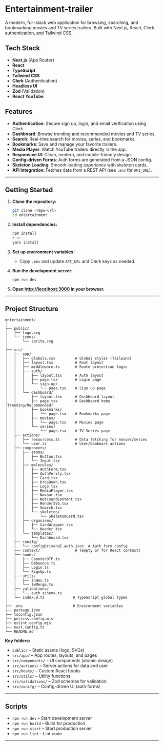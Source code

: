 # Entertainment-trailer

A modern, full-stack web application for browsing, searching, and bookmarking
movies and TV series trailers. Built with Next.js, React, Clerk authentication,
and Tailwind CSS.

## Tech Stack

- **Next.js** (App Router)
- **React**
- **TypeScript**
- **Tailwind CSS**
- **Clerk** (Authentication)
- **Headless UI**
- **Zod** (Validation)
- **React YouTube**

## Features

- **Authentication**: Secure sign up, login, and email verification using Clerk.
- **Dashboard**: Browse trending and recommended movies and TV series.
- **Search**: Real-time search for movies, series, and bookmarks.
- **Bookmarks**: Save and manage your favorite trailers.
- **Media Player**: Watch YouTube trailers directly in the app.
- **Responsive UI**: Clean, modern, and mobile-friendly design.
- **Config-driven Forms**: Auth forms are generated from a JSON config.
- **Skeleton Loading**: Smooth loading experience with skeleton cards.
- **API Integration**: Fetches data from a REST API (see `.env` for `API_URL`).

---

## Getting Started

1. **Clone the repository:**

   ```bash
   git clone <repo-url>
   cd entertainment
   ```

2. **Install dependencies:**

   ```bash
   npm install
   # or
   yarn install
   ```

3. **Set up environment variables:**

   - Copy `.env` and update `API_URL` and Clerk keys as needed.

4. **Run the development server:**

   ```bash
   npm run dev
   ```

5. **Open [http://localhost:3000](http://localhost:3000) in your browser.**

---

## Project Structure

```
entertainment/
│
├── public/
│   ├── logo.svg
│   └── icons/
│       └── sprite.svg
│
├── src/
│   ├── app/
│   │   ├── globals.css         # Global styles (Tailwind)
│   │   ├── layout.tsx          # Root layout
│   │   ├── middleware.ts       # Route protection logic
│   │   ├── auth/
│   │   │   ├── layout.tsx      # Auth layout
│   │   │   ├── page.tsx        # Login page
│   │   │   └── sign-up/
│   │   │       └── page.tsx    # Sign up page
│   │   └── dashboard/
│   │       ├── layout.tsx      # Dashboard layout
│   │       ├── page.tsx        # Dashboard home (Trending/Recommended)
│   │       ├── bookmarks/
│   │       │   └── page.tsx    # Bookmarks page
│   │       ├── movies/
│   │       │   └── page.tsx    # Movies page
│   │       └── series/
│   │           └── page.tsx    # TV Series page
│   ├── actions/
│   │   ├── resourcess.ts       # Data fetching for movies/series
│   │   └── user.ts             # User/bookmark actions
│   ├── components/
│   │   ├── atoms/
│   │   │   ├── Button.tsx
│   │   │   └── Input.tsx
│   │   ├── molecules/
│   │   │   ├── AuthForm.tsx
│   │   │   ├── AuthVerify.tsx
│   │   │   ├── Card.tsx
│   │   │   ├── DropDown.tsx
│   │   │   ├── Logo.tsx
│   │   │   ├── MediaPlayer.tsx
│   │   │   ├── Navbar.tsx
│   │   │   ├── NotFoundContent.tsx
│   │   │   ├── RenderSVG.tsx
│   │   │   ├── Search.tsx
│   │   │   └── skeleton/
│   │   │       └── SkeletonCard.tsx
│   │   ├── organisms/
│   │   │   ├── CardWrapper.tsx
│   │   │   └── Header.tsx
│   │   └── templates/
│   │       └── Dashboard.tsx
│   ├── conifg/
│   │   └── configDrivenUI.auth.json  # Auth form config
│   ├── context/                # (empty or for React context)
│   ├── hooks/
│   │   ├── CounterOTP.ts
│   │   ├── Debounce.ts
│   │   ├── Login.ts
│   │   └── SignUp.ts
│   ├── utils/
│   │   ├── index.ts
│   │   └── twMerge.ts
│   ├── validations/
│   │   └── auth.schema.ts
│   └── index.d.ts             # TypeScript global types
│
├── .env                       # Environment variables
├── package.json
├── tsconfig.json
├── postcss.config.mjs
├── eslint.config.mjs
├── next.config.ts
└── README.md
```

**Key folders:**

- `public/` – Static assets (logo, SVGs)
- `src/app/` – App routes, layouts, and pages
- `src/components/` – UI components (atomic design)
- `src/actions/` – Server actions for data and user
- `src/hooks/` – Custom React hooks
- `src/utils/` – Utility functions
- `src/validations/` – Zod schemas for validation
- `src/conifg/` – Config-driven UI (auth forms)

---

## Scripts

- `npm run dev` – Start development server
- `npm run build` – Build for production
- `npm run start` – Start production server
- `npm run lint` – Lint code

---
